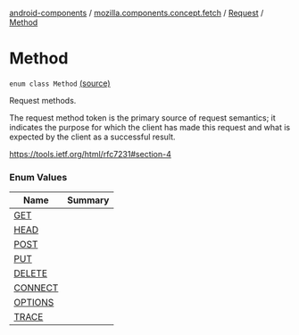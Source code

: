 [android-components](../../../index.md) / [mozilla.components.concept.fetch](../../index.md) / [Request](../index.md) / [Method](./index.md)

# Method

`enum class Method` [(source)](https://github.com/mozilla-mobile/android-components/blob/master/components/concept/fetch/src/main/java/mozilla/components/concept/fetch/Request.kt#L95)

Request methods.

The request method token is the primary source of request semantics;
it indicates the purpose for which the client has made this request
and what is expected by the client as a successful result.

https://tools.ietf.org/html/rfc7231#section-4

### Enum Values

| Name | Summary |
|---|---|
| [GET](-g-e-t.md) |  |
| [HEAD](-h-e-a-d.md) |  |
| [POST](-p-o-s-t.md) |  |
| [PUT](-p-u-t.md) |  |
| [DELETE](-d-e-l-e-t-e.md) |  |
| [CONNECT](-c-o-n-n-e-c-t.md) |  |
| [OPTIONS](-o-p-t-i-o-n-s.md) |  |
| [TRACE](-t-r-a-c-e.md) |  |
